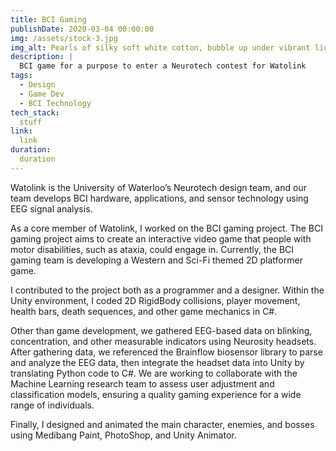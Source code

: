 ```yaml
---
title: BCI Gaming
publishDate: 2020-03-04 00:00:00
img: /assets/stock-3.jpg
img_alt: Pearls of silky soft white cotton, bubble up under vibrant lighting
description: |
  BCI game for a purpose to enter a Neurotech contest for Watolink
tags:
  - Design
  - Game Dev
  - BCI Technology
tech_stack:
  stuff
link:
  link
duration:
  duration
---
```


Watolink is the University of Waterloo’s Neurotech design team, and our team develops BCI hardware, applications, and sensor technology using EEG signal analysis.

As a core member of Watolink, I worked on the BCI gaming project. The BCI gaming project aims to create an interactive video game that people with motor disabilities, such as ataxia, could engage in. Currently, the BCI gaming team is developing a Western and Sci-Fi themed 2D platformer game.

I contributed to the project both as a programmer and a designer. Within the Unity environment, I coded 2D RigidBody collisions, player movement, health bars, death sequences, and other game mechanics in C#. 

Other than game development, we gathered EEG-based data on blinking, concentration, and other measurable indicators using Neurosity headsets. After gathering data, we referenced the Brainflow biosensor library to parse and analyze the EEG data, then integrate the headset data into Unity by translating Python code to C#. We are working to collaborate with the Machine Learning research team to assess user adjustment and classification models, ensuring a quality gaming experience for a wide range of individuals.

Finally, I designed and animated the main character, enemies, and bosses using Medibang Paint, PhotoShop, and Unity Animator.

